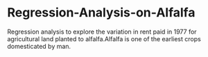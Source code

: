 # Regression-Analysis-on-Alfalfa
Regression analysis to explore the variation in rent paid in 1977 for agricultural land planted to alfalfa.Alfalfa is one of the earliest crops domesticated by man.

